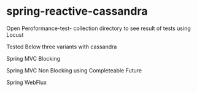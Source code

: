 # spring-reactive-cassandra
Open Peroformance-test- collection directory to see result of tests using Locust 

Tested Below three variants with cassandra

Spring MVC Blocking 

Spring MVC Non Blocking using Completeable Future

Spring WebFlux 
